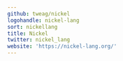 ```yaml
---
github: tweag/nickel
logohandle: nickel-lang
sort: nickellang
title: Nickel
twitter: nickel_lang
website: 'https://nickel-lang.org/'
---
```

